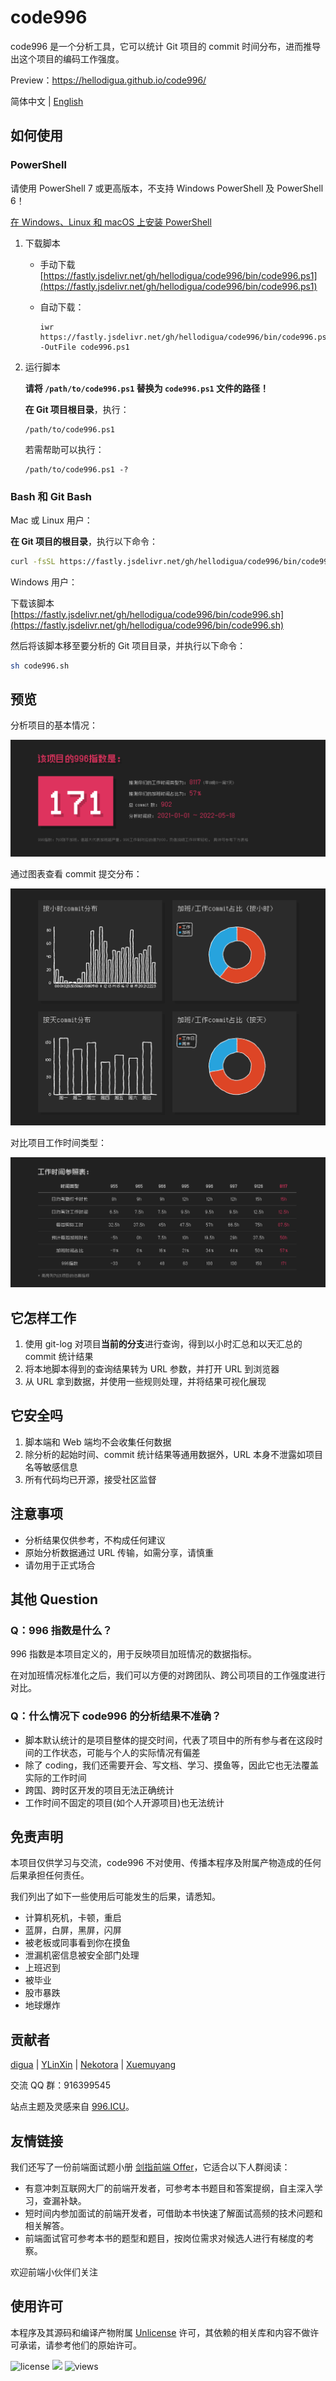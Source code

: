 # code996

code996 是一个分析工具，它可以统计 Git 项目的 commit 时间分布，进而推导出这个项目的编码工作强度。

Preview：https://hellodigua.github.io/code996/

简体中文 | [English](./README-en_US.md)

## 如何使用
### PowerShell
请使用 PowerShell 7 或更高版本，不支持 Windows PowerShell 及 PowerShell 6！

[在 Windows、Linux 和 macOS 上安装 PowerShell](https://docs.microsoft.com/zh-cn/powershell/scripting/install/installing-powershell "PowerShell 安装说明")
1. 下载脚本
    - 手动下载 [https://fastly.jsdelivr.net/gh/hellodigua/code996/bin/code996.ps1](https://fastly.jsdelivr.net/gh/hellodigua/code996/bin/code996.ps1)

    - 自动下载：
        ``` pwsh
        iwr https://fastly.jsdelivr.net/gh/hellodigua/code996/bin/code996.ps1 -OutFile code996.ps1
        ```

2. 运行脚本
    
    **请将 `/path/to/code996.ps1` 替换为 `code996.ps1` 文件的路径！**

    **在 Git 项目根目录**，执行：
    ```pwsh
    /path/to/code996.ps1
    ```
    若需帮助可以执行：
    ```pwsh
    /path/to/code996.ps1 -?
    ```


### Bash 和 Git Bash
Mac 或 Linux 用户：

**在 Git 项目的根目录**，执行以下命令：

```sh
curl -fsSL https://fastly.jsdelivr.net/gh/hellodigua/code996/bin/code996.sh | bash
```

Windows 用户：

下载该脚本 [https://fastly.jsdelivr.net/gh/hellodigua/code996/bin/code996.sh](https://fastly.jsdelivr.net/gh/hellodigua/code996/bin/code996.sh)

然后将该脚本移至要分析的 Git 项目目录，并执行以下命令：

```sh
sh code996.sh
```


## 预览

分析项目的基本情况：

![basic](./public/preview/1.png)

通过图表查看 commit 提交分布：

![chart](./public/preview/2.png)

对比项目工作时间类型：

![reference](./public/preview/3.png)

## 它怎样工作

1. 使用 git-log 对项目**当前的分支**进行查询，得到以小时汇总和以天汇总的 commit 统计结果
2. 将本地脚本得到的查询结果转为 URL 参数，并打开 URL 到浏览器
3. 从 URL 拿到数据，并使用一些规则处理，并将结果可视化展现

## 它安全吗

1. 脚本端和 Web 端均不会收集任何数据
2. 除分析的起始时间、commit 统计结果等通用数据外，URL 本身不泄露如项目名等敏感信息
3. 所有代码均已开源，接受社区监督

## 注意事项

- 分析结果仅供参考，不构成任何建议
- 原始分析数据通过 URL 传输，如需分享，请慎重
- 请勿用于正式场合

## 其他 Question

### Q：996 指数是什么？

996 指数是本项目定义的，用于反映项目加班情况的数据指标。

在对加班情况标准化之后，我们可以方便的对跨团队、跨公司项目的工作强度进行对比。

### Q：什么情况下 code996 的分析结果不准确？

- 脚本默认统计的是项目整体的提交时间，代表了项目中的所有参与者在这段时间的工作状态，可能与个人的实际情况有偏差
- 除了 coding，我们还需要开会、写文档、学习、摸鱼等，因此它也无法覆盖实际的工作时间
- 跨国、跨时区开发的项目无法正确统计
- 工作时间不固定的项目(如个人开源项目)也无法统计

## 免责声明

本项目仅供学习与交流，code996 不对使用、传播本程序及附属产物造成的任何后果承担任何责任。

我们列出了如下一些使用后可能发生的后果，请悉知。

- 计算机死机，卡顿，重启
- 蓝屏，白屏，黑屏，闪屏
- 被老板或同事看到你在摸鱼
- 泄漏机密信息被安全部门处理
- 上班迟到
- 被毕业
- 股市暴跌
- 地球爆炸

## 贡献者

[digua](https://github.com/hellodigua) | [YLinXin](https://github.com/YLinXin) | [Nekotora](https://flag.moe/) | [Xuemuyang](https://github.com/Xuemuyang)

交流 QQ 群：916399545

站点主题及灵感来自 [996.ICU](https://github.com/996icu/996.ICU)。

## 友情链接

我们还写了一份前端面试题小册 [剑指前端 Offer](https://github.com/HZFE/awesome-interview)，它适合以下人群阅读：

- 有意冲刺互联网大厂的前端开发者，可参考本书题目和答案提纲，自主深入学习，查漏补缺。
- 短时间内参加面试的前端开发者，可借助本书快速了解面试高频的技术问题和相关解答。
- 前端面试官可参考本书的题型和题目，按岗位需求对候选人进行有梯度的考察。

欢迎前端小伙伴们关注

## 使用许可

本程序及其源码和编译产物附属 [Unlicense](LICENSE) 许可，其依赖的相关库和内容不做许可承诺，请参考他们的原始许可。

![license](https://img.shields.io/github/license/hellodigua/code996)
![](https://img.shields.io/jsdelivr/gh/hm/hellodigua/code996)
![views](https://us-central1-trackgit-analytics.cloudfunctions.net/token/ping/l2vhuyzttoxl2nx0wzl2)
